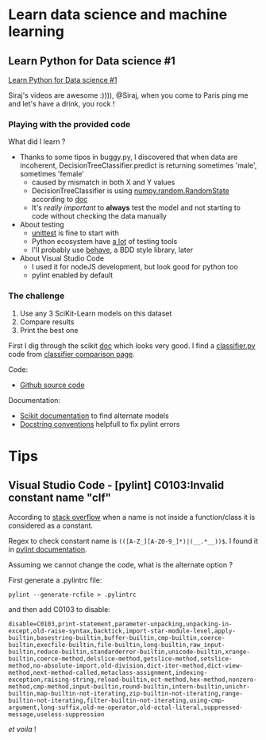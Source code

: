 # Learn data science and machine learning

## Learn Python for Data science #1

[Learn Python for Data science #1](https://www.youtube.com/watch?v=T5pRlIbr6gg)

Siraj's videos are awesome :)))), @Siraj, when you come to Paris ping me and let's have a drink, you rock !

### Playing with the provided code 

What did I learn ?

* Thanks to some tipos in buggy.py, I discovered that when data are incoherent, DecisionTreeClassifier.predict is returning sometimes 'male', sometimes 'female'
  * caused by mismatch in both X and Y values
  * DecisionTreeClassifier is using [numpy.random.RandomState](https://docs.scipy.org/doc/numpy/reference/generated/numpy.random.RandomState.html) according to [doc](http://scikit-learn.org/stable/modules/generated/sklearn.tree.DecisionTreeClassifier.html) 
  * It's *really* *important* to **always** test the model and not starting to code without checking the data manually
* About testing
  * [unittest](https://docs.python.org/3/library/unittest.html) is fine to start with
  * Python ecosystem have [a lot](https://wiki.python.org/moin/PythonTestingToolsTaxonomy) of testing tools
  * I'll probably use [behave](https://pypi.python.org/pypi/behave), a BDD style library, later
* About Visual Studio Code
  * I used it for nodeJS development, but look good for python too
  * pylint enabled by default

### The challenge

1. Use any 3 SciKit-Learn models on this dataset
1. Compare results
1. Print the best one

First I dig through the scikit [doc](http://scikit-learn.org/stable/documentation.html) which looks very good.
I find a [classifier.py](learn-python-for-data-science-1/classifiers.py) code from [classifier comparison page](http://scikit-learn.org/stable/auto_examples/classification/plot_classifier_comparison.html#sphx-glr-auto-examples-classification-plot-classifier-comparison-py).


Code:

* [Github source code](https://github.com/jlcanela/learn-data/tree/master/learn-python-for-data-science-1)


Documentation:

* [Scikit documentation](http://scikit-learn.org/stable/user_guide.html) to find alternate models
* [Docstring conventions](https://www.python.org/dev/peps/pep-0257/) helpfull to fix pylint errors

# Tips

## Visual Studio Code - [pylint] C0103:Invalid constant name "clf"

According to [stack overflow](https://stackoverflow.com/questions/25184097/pylint-invalid-constant-name) when a name is not inside a function/class it is considered as a constant. 

Regex to check constant name is ```(([A-Z_][A-Z0-9_]*)|(__.*__))$```. I found it in [pylint documentation](http://pylint-messages.wikidot.com/messages:c0103).

Assuming we cannot change the code, what is the alternate option ? 

First generate a .pylintrc file:
```
pylint --generate-rcfile > .pylintrc
```

and then add C0103 to disable:
```
disable=C0103,print-statement,parameter-unpacking,unpacking-in-except,old-raise-syntax,backtick,import-star-module-level,apply-builtin,basestring-builtin,buffer-builtin,cmp-builtin,coerce-builtin,execfile-builtin,file-builtin,long-builtin,raw_input-builtin,reduce-builtin,standarderror-builtin,unicode-builtin,xrange-builtin,coerce-method,delslice-method,getslice-method,setslice-method,no-absolute-import,old-division,dict-iter-method,dict-view-method,next-method-called,metaclass-assignment,indexing-exception,raising-string,reload-builtin,oct-method,hex-method,nonzero-method,cmp-method,input-builtin,round-builtin,intern-builtin,unichr-builtin,map-builtin-not-iterating,zip-builtin-not-iterating,range-builtin-not-iterating,filter-builtin-not-iterating,using-cmp-argument,long-suffix,old-ne-operator,old-octal-literal,suppressed-message,useless-suppression
```

*et voila* !